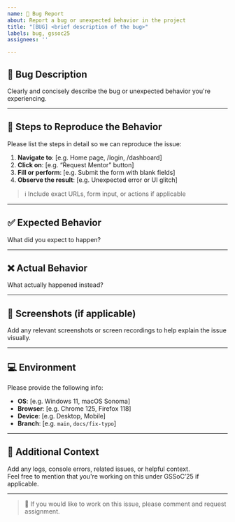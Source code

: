 ```yaml
---
name: 🐛 Bug Report
about: Report a bug or unexpected behavior in the project
title: "[BUG] <brief description of the bug>"
labels: bug, gssoc25
assignees: ''

---
```



## 🐛 Bug Description

Clearly and concisely describe the bug or unexpected behavior you're experiencing.

---


## 🔁 Steps to Reproduce the Behavior

Please list the steps in detail so we can reproduce the issue:

1. **Navigate to**: [e.g. Home page, /login, /dashboard]
2. **Click on**: [e.g. “Request Mentor” button]
3. **Fill or perform**: [e.g. Submit the form with blank fields]
4. **Observe the result**: [e.g. Unexpected error or UI glitch]

> ℹ️ Include exact URLs, form input, or actions if applicable


---


## ✅ Expected Behavior

What did you expect to happen?


---



## ❌ Actual Behavior

What actually happened instead?


---


## 📸 Screenshots (if applicable)

Add any relevant screenshots or screen recordings to help explain the issue visually.


---


## 💻 Environment

Please provide the following info:

- **OS**: [e.g. Windows 11, macOS Sonoma]
- **Browser**: [e.g. Chrome 125, Firefox 118]
- **Device**: [e.g. Desktop, Mobile]
- **Branch**: [e.g. `main`, `docs/fix-typo`]


---


## 🧠 Additional Context

Add any logs, console errors, related issues, or helpful context.  
Feel free to mention that you're working on this under GSSoC’25 if applicable.


---


> 🙋 If you would like to work on this issue, please comment and request assignment.
